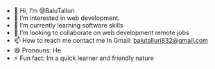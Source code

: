 - 👋 Hi, I’m @BaluTalluri
- 👀 I’m interested in web development.
- 🌱 I’m currently learning software skills
- 💞️ I’m looking to collaborate on web development remote jobs
- 📫 How to reach me contact me In Gmail: balutalluri832@gmail.com
- 😄 Pronouns: He
- ⚡ Fun fact: Im a quick learner and friendly nature

<!---
BaluTalluri/BaluTalluri is a ✨ special ✨ repository because its `README.md` (this file) appears on your GitHub profile.
You can click the Preview link to take a look at your changes.
--->
